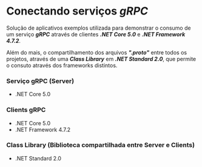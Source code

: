 # Conectando serviços _gRPC_

Solução de aplicativos exemplos utilizada para demonstrar o consumo de um serviço **_gRPC_** através de clientes **_.NET Core 5.0_** e **_.NET Framework 4.7.2_**.

Além do mais, o compartilhamento dos arquivos **_".proto"_** entre todos os projetos, através de uma **_Class Library_** em **_.NET Standard 2.0_**, que permite o consuto através dos frameworks distintos.


### Serviço gRPC (Server)
 - .NET Core 5.0

### Clients gRPC
 - .NET Core 5.0
 - .NET Framework 4.7.2

### Class Library (Biblioteca compartilhada entre Server e Clients)
 - .NET Standard 2.0

